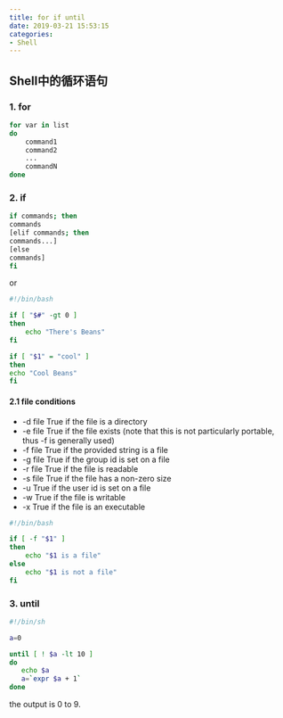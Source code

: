 ```yaml
---
title: for if until 
date: 2019-03-21 15:53:15
categories:
- Shell
---
```

## Shell中的循环语句

### 1. for
```sh
for var in list
do
    command1
    command2
    ...
    commandN
done
```

### 2. if
```sh
if commands; then
commands
[elif commands; then
commands...]
[else
commands]
fi
```
or  
```sh
#!/bin/bash

if [ "$#" -gt 0 ]
then
    echo "There's Beans"
fi

if [ "$1" = "cool" ]
then
echo "Cool Beans"
fi
```

#### 2.1 file conditions
- -d file	True if the file is a directory
- -e file	True if the file exists (note that this is not particularly portable, thus -f is generally used)
- -f file	True if the provided string is a file
- -g file	True if the group id is set on a file
- -r file	True if the file is readable
- -s file	True if the file has a non-zero size
- -u	True if the user id is set on a file
- -w	True if the file is writable
- -x	True if the file is an executable
```sh
#!/bin/bash

if [ -f "$1" ]
then
    echo "$1 is a file"
else
    echo "$1 is not a file"
fi
```

### 3. until
```sh
#!/bin/sh

a=0

until [ ! $a -lt 10 ]
do
   echo $a
   a=`expr $a + 1`
done
```
the output is 0 to 9.